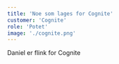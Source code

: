 ```yaml
---
title: 'Noe som lages for Cognite'
customer: 'Cognite'
role: 'Potet'
image: './cognite.png'
---
```


Daniel er flink for Cognite
